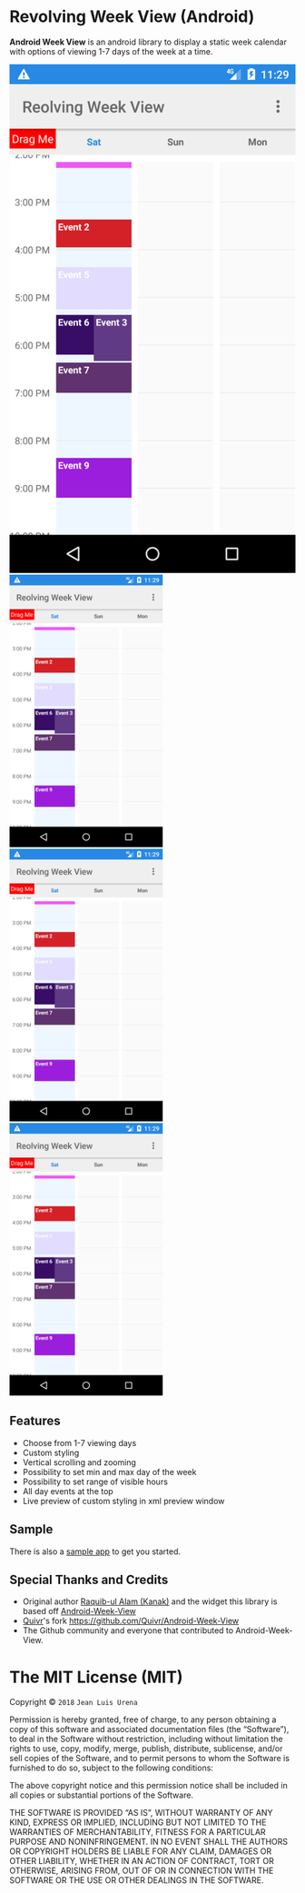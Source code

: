 
Revolving Week View (Android)
===

**Android Week View** is an android library to display a static week calendar with options of viewing 1-7 days of the week at a time.
<div align="center">
	<img src="images/3dayview.png"/>
</div>
<img src="images/3dayview.png" width="270" height="480"/>
<img src="images/3dayview.png" alt="Three Day View" width="270" height="480"/>
<img src="images/3dayview.png" alt="Three Day View" width="270" height="480"/>


Features
---

* Choose from 1-7 viewing days
* Custom styling
* Vertical scrolling and zooming
* Possibility to set min and max day of the week
* Possibility to set range of visible hours
* All day events at the top
* Live preview of custom styling in xml preview window

Sample
---

There is also a [sample app](https://github.com/jlurena/revolvingweekview/tree/master/sample) to get you started.

Special Thanks and Credits
---
* Original author [Raquib-ul Alam (Kanak)](https://github.com/alamkanak) and the widget this library is based off  [Android-Week-View](https://github.com/alamkanak/Android-Week-View)
* [Quivr](https://github.com/Quivr)'s fork https://github.com/Quivr/Android-Week-View
* The Github community and everyone that contributed to Android-Week-View.

The MIT License (MIT)
=====================

Copyright © `2018` `Jean Luis Urena`

Permission is hereby granted, free of charge, to any person
obtaining a copy of this software and associated documentation
files (the “Software”), to deal in the Software without
restriction, including without limitation the rights to use,
copy, modify, merge, publish, distribute, sublicense, and/or sell
copies of the Software, and to permit persons to whom the
Software is furnished to do so, subject to the following
conditions:

The above copyright notice and this permission notice shall be
included in all copies or substantial portions of the Software.

THE SOFTWARE IS PROVIDED “AS IS”, WITHOUT WARRANTY OF ANY KIND,
EXPRESS OR IMPLIED, INCLUDING BUT NOT LIMITED TO THE WARRANTIES
OF MERCHANTABILITY, FITNESS FOR A PARTICULAR PURPOSE AND
NONINFRINGEMENT. IN NO EVENT SHALL THE AUTHORS OR COPYRIGHT
HOLDERS BE LIABLE FOR ANY CLAIM, DAMAGES OR OTHER LIABILITY,
WHETHER IN AN ACTION OF CONTRACT, TORT OR OTHERWISE, ARISING
FROM, OUT OF OR IN CONNECTION WITH THE SOFTWARE OR THE USE OR
OTHER DEALINGS IN THE SOFTWARE.